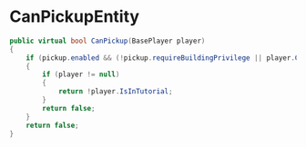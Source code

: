 <Badge type="danger" text="Carbon Compatible"/><Badge type="warning" text="Oxide Compatible"/>
# CanPickupEntity
```csharp
public virtual bool CanPickup(BasePlayer player)
{
	if (pickup.enabled && (!pickup.requireBuildingPrivilege || player.CanBuild()) && (!pickup.requireHammer || player.IsHoldingEntity<Hammer>()))
	{
		if (player != null)
		{
			return !player.IsInTutorial;
		}
		return false;
	}
	return false;
}

```
